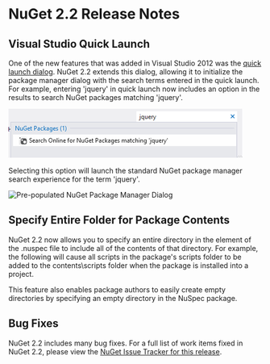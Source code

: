 # NuGet 2.2 Release Notes

## Visual Studio Quick Launch
One of the new features that was added in Visual Studio 2012 was the [quick launch dialog](http://msdn.microsoft.com/library/hh417697.aspx). NuGet 2.2 extends this dialog, allowing it to initialize the package manager dialog with the search terms entered in the quick launch. For example, entering 'jquery' in quick launch now includes an option in the results to search NuGet packages matching 'jquery'.

![NuGet in Visual Studio Quick Launch](Images/quick-launch.png)

Selecting this option will launch the standard NuGet package manager search experience for the term 'jquery'.

![Pre-populated NuGet Package Manager Dialog](pkg-mgr-search-from-quick-lanuch.png)

## Specify Entire Folder for Package Contents
NuGet 2.2 now allows you to specify an entire directory in the <file> element of the .nuspec file to include all of the contents of that directory. For example, the following will cause all scripts in the package's scripts folder to be added to the contents\scripts folder when the package is installed into a project.

<file src="scripts\" target="content\scripts"/>

This feature also enables package authors to easily create empty directories by specifying an empty directory in the NuSpec package. 

## Bug Fixes
NuGet 2.2 includes many bug fixes. For a full list of work items fixed in NuGet 2.2, please view the [NuGet Issue Tracker for this release](http://nuget.codeplex.com/workitem/list/advanced?keyword=&status=Fixed&type=All&priority=All&release=NuGet%202.2&assignedTo=All&component=All&sortField=LastUpdatedDate&sortDirection=Descending&page=0).
